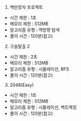 1. 백만장자 프로젝트
- 시간 제한 : 1초
- 메모리 제한 :  512MB
- 알고리즘 유형 : 역방향 탐색
- 풀이 시간 : 120분(참고)

2. 구슬탈출 2
- 시간 제한 : 2초
- 메모리 제한 :  512MB
- 알고리즘 유형 : 시물레이션, BFS
- 풀이 시간 : 120분(참고)

3. 2048(Easy)
- 시간 제한 : 1초
- 메모리 제한 :  512MB
- 알고리즘 유형 : 시물레이션, 백트랙킹
- 풀이 시간 : 120분(참고)
